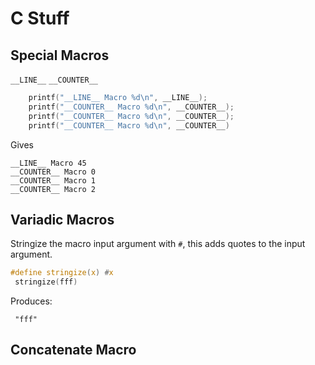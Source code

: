 # C Stuff


## Special Macros

`__LINE__`
`__COUNTER__`

```C
    printf("__LINE__ Macro %d\n", __LINE__);
    printf("__COUNTER__ Macro %d\n", __COUNTER__);
    printf("__COUNTER__ Macro %d\n", __COUNTER__);
    printf("__COUNTER__ Macro %d\n", __COUNTER__)
```
Gives
```
__LINE__ Macro 45
__COUNTER__ Macro 0
__COUNTER__ Macro 1
__COUNTER__ Macro 2
```
## Variadic Macros

Stringize the macro input argument with `#`, this adds quotes to the input argument.
```C
#define stringize(x) #x
 stringize(fff)
```
Produces:
```
 "fff"
```

## Concatenate Macro
